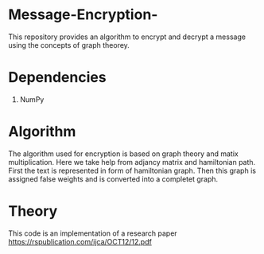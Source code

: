 # Message-Encryption-
This repository provides an algorithm to encrypt and decrypt a message using the concepts of graph theorey.

# Dependencies
1. NumPy

# Algorithm
The algorithm used for encryption is based on graph theory and matix multiplication. Here we take help from adjancy matrix and hamiltonian path. First the text is represented in form of hamiltonian graph. Then this graph is assigned false weights and is converted into a completet graph.

# Theory
This code is an implementation of a research paper https://rspublication.com/ijca/OCT12/12.pdf
